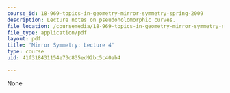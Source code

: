```yaml
---
course_id: 18-969-topics-in-geometry-mirror-symmetry-spring-2009
description: Lecture notes on pseudoholomorphic curves.
file_location: /coursemedia/18-969-topics-in-geometry-mirror-symmetry-spring-2009/41f318431154e73d835ed92bc5c40ab4_MIT18_969s09_lec04.pdf
file_type: application/pdf
layout: pdf
title: 'Mirror Symmetry: Lecture 4'
type: course
uid: 41f318431154e73d835ed92bc5c40ab4

---
```

None